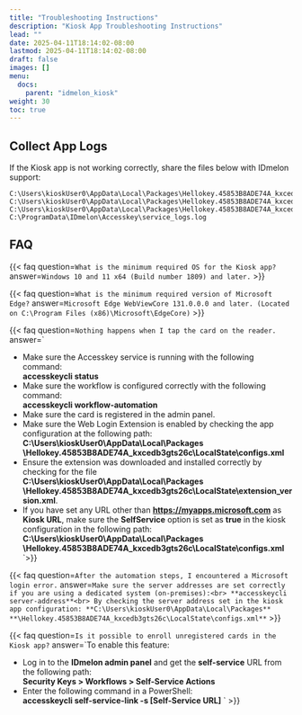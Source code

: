 ```yaml
---
title: "Troubleshooting Instructions"
description: "Kiosk App Troubleshooting Instructions"
lead: ""
date: 2025-04-11T18:14:02-08:00
lastmod: 2025-04-11T18:14:02-08:00
draft: false
images: []
menu:
  docs:
    parent: "idmelon_kiosk"
weight: 30
toc: true
---
```


## Collect App Logs

If the Kiosk app is not working correctly, share the files below with IDmelon support:

```shell
C:\Users\kioskUser0\AppData\Local\Packages\Hellokey.45853B8ADE74A_kxcedb3gts26c\LocalState\app_logs.log
C:\Users\kioskUser0\AppData\Local\Packages\Hellokey.45853B8ADE74A_kxcedb3gts26c\LocalState\extension_version.xml
C:\Users\kioskUser0\AppData\Local\Packages\Hellokey.45853B8ADE74A_kxcedb3gts26c\LocalState\configs.xml
C:\ProgramData\IDmelon\Accesskey\service_logs.log
```

## FAQ

{{< faq question=`What is the minimum required OS for the Kiosk app?`
answer=`Windows 10 and 11 x64 (Build number 1809) and later.` >}}

{{< faq question=`What is the minimum required version of Microsoft Edge?`
answer=`Microsoft Edge WebViewCore 131.0.0.0 and later. (Located on C:\Program Files (x86)\Microsoft\EdgeCore)` >}}

{{< faq question=`Nothing happens when I tap the card on the reader.`
answer=`

- Make sure the Accesskey service is running with the following command:<br>
**accesskeycli status**
- Make sure the workflow is configured correctly with the following command:<br>
**accesskeycli workflow-automation**
- Make sure the card is registered in the admin panel.
- Make sure the Web Login Extension is enabled by checking the app configuration at the following path:<br>
**C:\Users\kioskUser0\AppData\Local\Packages**
**\Hellokey.45853B8ADE74A_kxcedb3gts26c\LocalState\configs.xml**
- Ensure the extension was downloaded and installed correctly by checking for the file<br>
**C:\Users\kioskUser0\AppData\Local\Packages**
**\Hellokey.45853B8ADE74A_kxcedb3gts26c\LocalState\extension_version.xml**.
- If you have set any URL other than **https://myapps.microsoft.com** as **Kiosk URL**, make sure the **SelfService** option is set as **true** in the kiosk configuration in the following path:<br>
**C:\Users\kioskUser0\AppData\Local\Packages**
**\Hellokey.45853B8ADE74A_kxcedb3gts26c\LocalState\configs.xml**
`>}}

{{< faq question=`After the automation steps, I encountered a Microsoft login error.`
answer=`
Make sure the server addresses are set correctly if you are using a dedicated system (on-premises):<br>
**accesskeycli server-address**<br>
By checking the server address set in the kiosk app configuration:
**C:\Users\kioskUser0\AppData\Local\Packages**
**\Hellokey.45853B8ADE74A_kxcedb3gts26c\LocalState\configs.xml**
` >}}

{{< faq question=`Is it possible to enroll unregistered cards in the Kiosk app?`
answer=`To enable this feature:

- Log in to the **IDmelon admin panel** and get the **self-service** URL from the following path:<br>
**Security Keys > Workflows > Self-Service Actions**
- Enter the following command in a PowerShell:<br>
**accesskeycli self-service-link -s [Self-Service URL]**
` >}}
